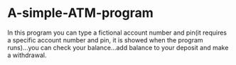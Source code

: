 # A-simple-ATM-program
In this program you can type a fictional account number and pin(it requires a specific account number and pin, it is showed when the program runs)...you can check your balance...add balance to your deposit and make a withdrawal.
